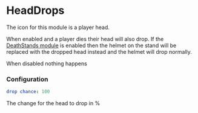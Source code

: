 HeadDrops
=========

The icon for this module is a player head.

When enabled and a player dies their head will also drop. If the [DeathStands module](DeathStands.md) is enabled then 
the helmet on the stand will be replaced with the dropped head instead and the helmet will drop normally.

When disabled nothing happens

### Configuration

```yaml
drop chance: 100
```

The change for the head to drop in %